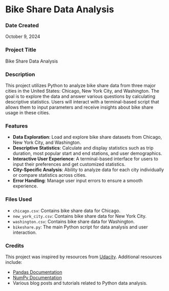 # Bike Share Data Analysis

### Date Created
October 9, 2024

### Project Title
Bike Share Data Analysis

### Description
This project utilizes Python to analyze bike share data from three major cities in the United States: Chicago, New York City, and Washington. The goal is to explore the data and answer various questions by calculating descriptive statistics. Users will interact with a terminal-based script that allows them to input parameters and receive insights about bike share usage in these cities.

### Features
- **Data Exploration**: Load and explore bike share datasets from Chicago, New York City, and Washington.
- **Descriptive Statistics**: Calculate and display statistics such as trip duration, most popular start and end stations, and user demographics.
- **Interactive User Experience**: A terminal-based interface for users to input their preferences and get customized statistics.
- **City-Specific Analysis**: Ability to analyze data for each city individually or compare statistics across cities.
- **Error Handling**: Manage user input errors to ensure a smooth experience.

### Files Used
- `chicago.csv`: Contains bike share data for Chicago.
- `new_york_city.csv`: Contains bike share data for New York City.
- `washington.csv`: Contains bike share data for Washington.
- `bikeshare.py`: The main Python script for data analysis and user interaction.

### Credits
This project was inspired by resources from [Udacity](https://www.udacity.com/). Additional resources include:
- [Pandas Documentation](https://pandas.pydata.org/pandas-docs/stable/)
- [NumPy Documentation](https://numpy.org/doc/stable/)
- Various blog posts and tutorials related to Python data analysis.
